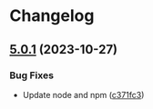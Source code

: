 # Changelog

## [5.0.1](https://github.com/Financial-Times/origami/compare/ftdomdelegate-v5.0.0...ftdomdelegate-v5.0.1) (2023-10-27)


### Bug Fixes

* Update node and npm ([c371fc3](https://github.com/Financial-Times/origami/commit/c371fc3f7f2d66266dbca95862ecef3ddeb1f339))

